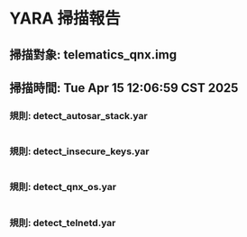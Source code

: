 # YARA 掃描報告
## 掃描對象: telematics_qnx.img
## 掃描時間: Tue Apr 15 12:06:59 CST 2025

### 規則: detect_autosar_stack.yar
```
```

### 規則: detect_insecure_keys.yar
```
```

### 規則: detect_qnx_os.yar
```
```

### 規則: detect_telnetd.yar
```
```

